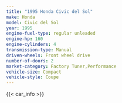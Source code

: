 ```yaml
---
title: "1995 Honda Civic del Sol"
make: Honda
model: Civic del Sol
year: 1995
engine-fuel-type: regular unleaded
engine-hp: 160
engine-cylinders: 4
transmission-type: Manual
driven-wheels: Front wheel drive
number-of-doors: 2
market-category: Factory Tuner,Performance
vehicle-size: Compact
vehicle-style: Coupe
---
```


{{< car_info >}}
